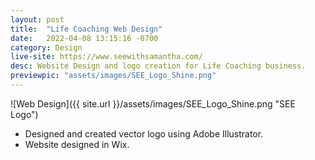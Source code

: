 ```yaml
---
layout: post
title:  "Life Coaching Web Design"
date:   2022-04-08 13:15:16 -0700
category: Design
live-site: https://www.seewithsamantha.com/
desc: Website Design and logo creation for Life Coaching business.
previewpic: "assets/images/SEE_Logo_Shine.png"
---
```

![Web Design]({{ site.url }}/assets/images/SEE_Logo_Shine.png "SEE Logo")  

* Designed and created vector logo using Adobe Illustrator.
* Website designed in Wix.

